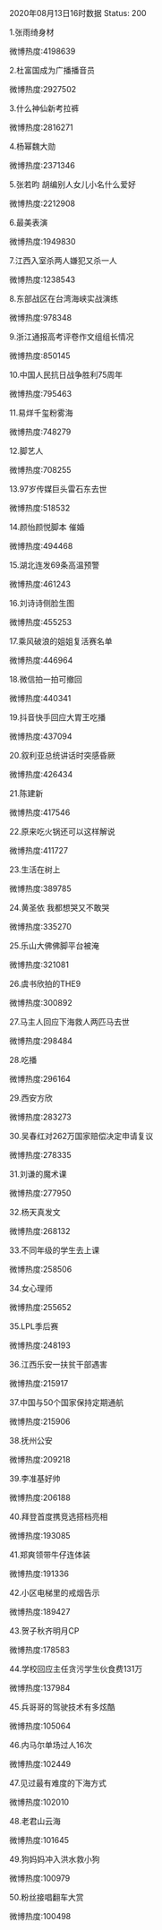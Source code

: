 2020年08月13日16时数据
Status: 200

1.张雨绮身材

微博热度:4198639

2.杜富国成为广播播音员

微博热度:2927502

3.什么神仙新考拉裤

微博热度:2816271

4.杨幂魏大勋

微博热度:2371346

5.张若昀 胡编别人女儿小名什么爱好

微博热度:2212908

6.最美表演

微博热度:1949830

7.江西入室杀两人嫌犯又杀一人

微博热度:1238543

8.东部战区在台湾海峡实战演练

微博热度:978348

9.浙江通报高考评卷作文组组长情况

微博热度:850145

10.中国人民抗日战争胜利75周年

微博热度:795463

11.易烊千玺粉雾海

微博热度:748279

12.脚艺人

微博热度:708255

13.97岁传媒巨头雷石东去世

微博热度:518532

14.颜怡颜悦脚本 催婚

微博热度:494468

15.湖北连发69条高温预警

微博热度:461243

16.刘诗诗侧脸生图

微博热度:455253

17.乘风破浪的姐姐复活赛名单

微博热度:446964

18.微信拍一拍可撤回

微博热度:440341

19.抖音快手回应大胃王吃播

微博热度:437094

20.叙利亚总统讲话时突感昏厥

微博热度:426434

21.陈建新

微博热度:417546

22.原来吃火锅还可以这样解说

微博热度:411727

23.生活在树上

微博热度:389785

24.黄圣依 我都想哭又不敢哭

微博热度:335270

25.乐山大佛佛脚平台被淹

微博热度:321081

26.虞书欣拍的THE9

微博热度:300892

27.马主人回应下海救人两匹马去世

微博热度:298484

28.吃播

微博热度:296164

29.西安方欣

微博热度:283273

30.吴春红对262万国家赔偿决定申请复议

微博热度:278335

31.刘谦的魔术课

微博热度:277950

32.杨天真发文

微博热度:268132

33.不同年级的学生去上课

微博热度:258506

34.女心理师

微博热度:255652

35.LPL季后赛

微博热度:248193

36.江西乐安一扶贫干部遇害

微博热度:215917

37.中国与50个国家保持定期通航

微博热度:215906

38.抚州公安

微博热度:209218

39.李准基好帅

微博热度:206188

40.拜登首度携竞选搭档亮相

微博热度:193085

41.郑爽领带牛仔连体装

微博热度:191336

42.小区电梯里的戒烟告示

微博热度:189427

43.贺子秋齐明月CP

微博热度:178583

44.学校回应主任贪污学生伙食费131万

微博热度:137984

45.兵哥哥的驾驶技术有多炫酷

微博热度:105064

46.内马尔单场过人16次

微博热度:102449

47.见过最有难度的下海方式

微博热度:102010

48.老君山云海

微博热度:101645

49.狗妈妈冲入洪水救小狗

微博热度:100979

50.粉丝接唱翻车大赏

微博热度:100498

